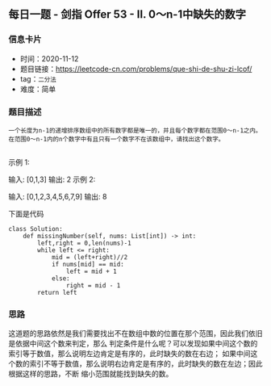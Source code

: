 ## 每日一题 - 剑指 Offer 53 - II. 0～n-1中缺失的数字

### 信息卡片

- 时间：2020-11-12
- 题目链接：https://leetcode-cn.com/problems/que-shi-de-shu-zi-lcof/
- tag：`二分法`
- 难度：简单


### 题目描述

```
一个长度为n-1的递增排序数组中的所有数字都是唯一的，并且每个数字都在范围0～n-1之内。在范围0～n-1内的n个数字中有且只有一个数字不在该数组中，请找出这个数字。
 
```

示例 1:

输入: [0,1,3]
输出: 2
示例 2:

输入: [0,1,2,3,4,5,6,7,9]
输出: 8


下面是代码

```
class Solution:
    def missingNumber(self, nums: List[int]) -> int:
        left,right = 0,len(nums)-1
        while left <= right:
            mid = (left+right)//2
            if nums[mid] == mid:
                left = mid + 1
            else:
                right = mid - 1
        return left
```

### 思路

这道题的思路依然是我们需要找出不在数组中数的位置在那个范围，因此我们依旧是依据中间这个数来判定，那么
判定条件是什么呢？可以发现如果中间这个数的索引等于数值，那么说明左边肯定是有序的，此时缺失的数在右边；
如果中间这个数的索引不等于数值，那么说明右边肯定是有序的，此时缺失的数在左边；因此根据这样的思路，不断
缩小范围就能找到缺失的数。




